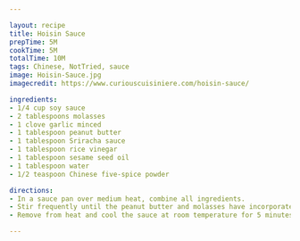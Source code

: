 ```yaml
---

layout: recipe
title: Hoisin Sauce
prepTime: 5M
cookTime: 5M
totalTime: 10M
tags: Chinese, NotTried, sauce
image: Hoisin-Sauce.jpg
imagecredit: https://www.curiouscuisiniere.com/hoisin-sauce/

ingredients:
- 1/4 cup soy sauce
- 2 tablespoons molasses
- 1 clove garlic minced
- 1 tablespoon peanut butter
- 1 tablespoon Sriracha sauce
- 1 tablespoon rice vinegar
- 1 tablespoon sesame seed oil
- 1 tablespoon water
- 1/2 teaspoon Chinese five-spice powder

directions:
- In a sauce pan over medium heat, combine all ingredients.
- Stir frequently until the peanut butter and molasses have incorporated into the sauce.
- Remove from heat and cool the sauce at room temperature for 5 minutes.

---
```

